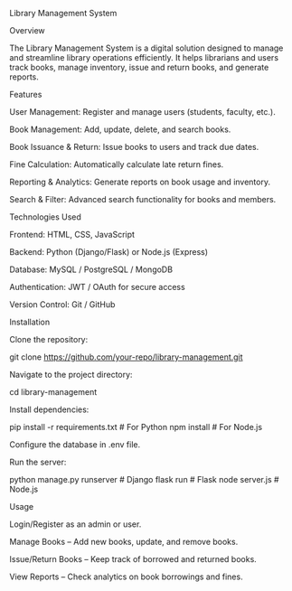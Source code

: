 Library Management System

Overview

The Library Management System is a digital solution designed to manage and streamline library operations efficiently. It helps librarians and users track books, manage inventory, issue and return books, and generate reports.

Features

User Management: Register and manage users (students, faculty, etc.).

Book Management: Add, update, delete, and search books.

Book Issuance & Return: Issue books to users and track due dates.

Fine Calculation: Automatically calculate late return fines.

Reporting & Analytics: Generate reports on book usage and inventory.

Search & Filter: Advanced search functionality for books and members.

Technologies Used

Frontend: HTML, CSS, JavaScript

Backend: Python (Django/Flask) or Node.js (Express)

Database: MySQL / PostgreSQL / MongoDB

Authentication: JWT / OAuth for secure access

Version Control: Git / GitHub

Installation

Clone the repository:

git clone https://github.com/your-repo/library-management.git

Navigate to the project directory:

cd library-management

Install dependencies:

pip install -r requirements.txt  # For Python
npm install  # For Node.js

Configure the database in .env file.

Run the server:

python manage.py runserver  # Django
flask run  # Flask
node server.js  # Node.js

Usage

Login/Register as an admin or user.

Manage Books – Add new books, update, and remove books.

Issue/Return Books – Keep track of borrowed and returned books.

View Reports – Check analytics on book borrowings and fines.
